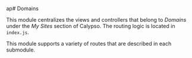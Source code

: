 ap# Domains

This module centralizes the views and controllers that belong to _Domains_ under the _My Sites_ section of Calypso. The routing logic is located in `index.js`.

This module supports a variety of routes that are described in each submodule.
